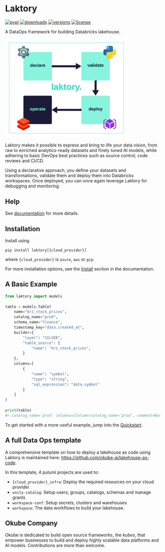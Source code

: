 # Laktory

[![pypi](https://img.shields.io/pypi/v/laktory.svg)](https://pypi.org/project/laktory/)
[![downloads](https://static.pepy.tech/badge/laktory/month)](https://pepy.tech/project/laktory)
[![versions](https://img.shields.io/pypi/pyversions/laktory.svg)](https://github.com/okube-ai/laktory)
[![license](https://img.shields.io/github/license/okube-ai/laktory.svg)](https://github.com/okube-ai/laktory/blob/main/LICENSE)

A DataOps framework for building Databricks lakehouse.

<img src="docs/images/what_is_laktory.png" alt="what is laktory" width="400"/>

Laktory makes it possible to express and bring to life your data vision, from raw to enriched analytics-ready datasets and finely tuned AI models, while adhering to basic DevOps best practices such as source control, code reviews and CI/CD.

Using a declarative approach, you define your datasets and transformations, validate them and deploy them into Databricks workspaces. 
Once deployed, you can once again leverage Laktory for debugging and monitoring.  

## Help
See [documentation](https://www.laktory.ai/) for more details.

## Installation
Install using 
```commandline
pip install laktory[{cloud_provider}]
```
where `{cloud_provider}` is `azure`, `aws` or `gcp`. 

For more installation options,
see the [Install](https://www.laktory.ai/install/) section in the documentation.

## A Basic Example
```py
from laktory import models

table = models.Table(
    name="brz_stock_prices",
    catalog_name="prod",
    schema_name="finance",
    timestamp_key="data.created_at",
    builder={
        "layer": "SILVER",
        "table_source": {
            "name": "brz_stock_prices",
        }
    },
    columns=[
        {
            "name": "symbol",
            "type": "string",
            "sql_expression": "data.symbol"
        }
    ]
)

print(table)
#> catalog_name='prod' columns=[Column(catalog_name='prod', comment=None, name='symbol', pii=None, schema_name='finance', spark_func_args=[], spark_func_kwargs={}, spark_func_name=None, sql_expression='data.symbol', table_name='brz_stock_prices', type='string', unit=None)] comment=None data=None grants=None name='brz_stock_prices' primary_key=None schema_name='finance' timestamp_key='data.created_at' builder=TableBuilder(drop_source_columns=True, drop_duplicates=None, event_source=None, joins=[], pipeline_name=None, table_source=TableDataSource(read_as_stream=True, catalog_name='prod', cdc=None, selects=None, filter=None, from_pipeline=True, name='brz_stock_prices', schema_name='finance', watermark=None), layer='SILVER')
```

To get started with a more useful example, jump into the [Quickstart](https://www.laktory.ai/quickstart/).



## A full Data Ops template
A comprehensive template on how to deploy a lakehouse as code using Laktory is maintained here:
https://github.com/okube-ai/lakehouse-as-code.

In this template, 4 pulumi projects are used to:
- `{cloud_provider}_infra`: Deploy the required resources on your cloud provider
- `unity-catalog`: Setup users, groups, catalogs, schemas and manage grants
- `workspace-conf`: Setup secrets, clusters and warehouses
- `workspace`: The data workflows to build your lakehouse.

## Okube Company
Okube is dedicated to build open source frameworks, the *kubes*, that empower businesses to build and deploy highly scalable data platforms and AI models. Contributions are more than welcome.

